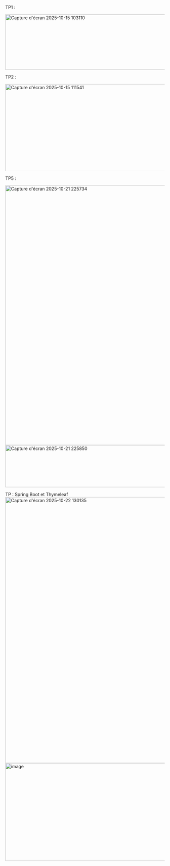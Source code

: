 TP1 : 

<img width="1277" height="175" alt="Capture d'écran 2025-10-15 103110" src="https://github.com/user-attachments/assets/ef81f3c3-891a-47a6-9f47-4584d9acc1ad" />

TP2 :

<img width="760" height="275" alt="Capture d'écran 2025-10-15 111541" src="https://github.com/user-attachments/assets/8d14cee2-c501-402d-a1f9-fec107462bfe" />

TP5 :

<img width="1160" height="820" alt="Capture d'écran 2025-10-21 225734" src="https://github.com/user-attachments/assets/9d1b17c1-3b1d-4e40-83c0-d16564bf1fba" />
<img width="1088" height="133" alt="Capture d'écran 2025-10-21 225850" src="https://github.com/user-attachments/assets/8b1c3e86-bf7e-4e73-a131-dbef58e6d59a" />

TP : Spring Boot et Thymeleaf 
<img width="831" height="840" alt="Capture d'écran 2025-10-22 130135" src="https://github.com/user-attachments/assets/68ffa2e7-c936-4e26-87e2-6e1307f61![Uploading Capture d'écran 2025-10-22 130330.png…]()
d22" />
<img width="805" height="309" alt="image" src="https://github.com/user-attachments/assets/b9746527-0717-4e6c-8560-bd64c8725320" />

